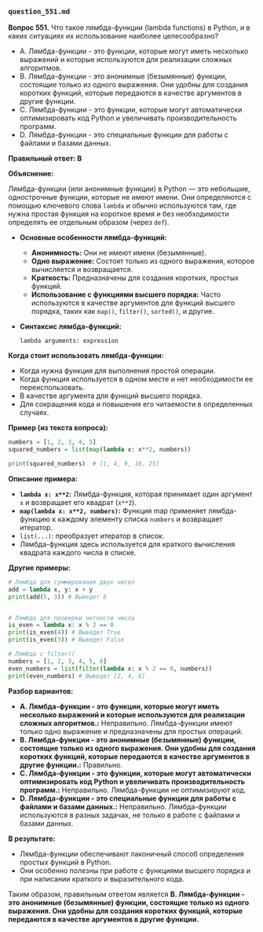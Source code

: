 ### `question_551.md`

**Вопрос 551.** Что такое лямбда-функции (lambda functions) в Python, и в каких ситуациях их использование наиболее целесообразно?

-   A. Лямбда-функции - это функции, которые могут иметь несколько выражений и которые используются для реализации сложных алгоритмов.
-   B. Лямбда-функции - это анонимные (безымянные) функции, состоящие только из одного выражения. Они удобны для создания коротких функций, которые передаются в качестве аргументов в другие функции.
-   C. Лямбда-функции - это функции, которые могут автоматически оптимизировать код Python и увеличивать производительность программ.
-   D. Лямбда-функции - это специальные функции для работы с файлами и базами данных.

**Правильный ответ: B**

**Объяснение:**

Лямбда-функции (или анонимные функции) в Python — это небольшие, однострочные функции, которые не имеют имени. Они определяются с помощью ключевого слова `lambda` и обычно используются там, где нужна простая функция на короткое время и без необходимости определять ее отдельным образом (через `def`).

*   **Основные особенности лямбда-функций:**
    *   **Анонимность:** Они не имеют имени (безымянные).
    *  **Одно выражение:** Состоят только из одного выражения, которое вычисляется и возвращается.
    *   **Краткость:** Предназначены для создания коротких, простых функций.
    *   **Использование с функциями высшего порядка:** Часто используются в качестве аргументов для функций высшего порядка, таких как `map()`, `filter()`, `sorted()`, и другие.

*   **Синтаксис лямбда-функций:**

    `lambda arguments: expression`

**Когда стоит использовать лямбда-функции:**

*   Когда нужна функция для выполнения простой операции.
*   Когда функция используется в одном месте и нет необходимости ее переиспользовать.
*   В качестве аргумента для функций высшего порядка.
*   Для сокращения кода и повышения его читаемости в определенных случаях.

**Пример (из текста вопроса):**

```python
numbers = [1, 2, 3, 4, 5]
squared_numbers = list(map(lambda x: x**2, numbers))

print(squared_numbers)  # [1, 4, 9, 16, 25]
```

**Описание примера:**

*   **`lambda x: x**2`:** Лямбда-функция, которая принимает один аргумент `x` и возвращает его квадрат (`x**2`).
*   **`map(lambda x: x**2, numbers)`:** Функция map применяет лямбда-функцию к каждому элементу списка `numbers` и возвращает итератор.
*   `list(...)`: преобразует итератор в список.
*   Лямбда-функция здесь используется для краткого вычисления квадрата каждого числа в списке.

**Другие примеры:**

```python
# Лямбда для суммирования двух чисел
add = lambda x, y: x + y
print(add(5, 3)) # Выведет 8


# Лямбда для проверки четности числа
is_even = lambda x: x % 2 == 0
print(is_even(4)) # Выведет True
print(is_even(3)) # Выведет False

# Лямбда с filter()
numbers = [1, 2, 3, 4, 5, 6]
even_numbers = list(filter(lambda x: x % 2 == 0, numbers))
print(even_numbers) # Выведет [2, 4, 6]
```

**Разбор вариантов:**
*   **A. Лямбда-функции - это функции, которые могут иметь несколько выражений и которые используются для реализации сложных алгоритмов.:** Неправильно. Лямбда-функции имеют только одно выражение и предназначены для простых операций.
*   **B. Лямбда-функции - это анонимные (безымянные) функции, состоящие только из одного выражения. Они удобны для создания коротких функций, которые передаются в качестве аргументов в другие функции.:** Правильно.
*  **C. Лямбда-функции - это функции, которые могут автоматически оптимизировать код Python и увеличивать производительность программ.:** Неправильно. Лямбда-функции не оптимизируют код.
*  **D. Лямбда-функции - это специальные функции для работы с файлами и базами данных.:** Неправильно. Лямбда-функции используются в разных задачах, не только в работе с файлами и базами данных.

**В результате:**
*   Лямбда-функции обеспечивают лаконичный способ определения простых функций в Python.
*   Они особенно полезны при работе с функциями высшего порядка и при написании краткого и выразительного кода.

Таким образом, правильным ответом является **B. Лямбда-функции - это анонимные (безымянные) функции, состоящие только из одного выражения. Они удобны для создания коротких функций, которые передаются в качестве аргументов в другие функции.**
